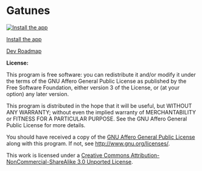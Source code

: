 Gatunes
=======

[![Install the app](http://gatunes.com/img/screenshot.jpg)](https://chrome.google.com/webstore/detail/gatunes/jcbcnbikbcidmnkbfomplfjbclpfogbn)

[Install the app](https://chrome.google.com/webstore/detail/gatunes/jcbcnbikbcidmnkbfomplfjbclpfogbn)

[Dev Roadmap](https://trello.com/board/gatunes/51b0b0a7ffbf85fd02000804)

**License:**

This program is free software: you can redistribute it and/or modify
it under the terms of the GNU Affero General Public License as
published by the Free Software Foundation, either version 3 of the
License, or (at your option) any later version.

This program is distributed in the hope that it will be useful,
but WITHOUT ANY WARRANTY; without even the implied warranty of
MERCHANTABILITY or FITNESS FOR A PARTICULAR PURPOSE.  See the
GNU Affero General Public License for more details.

You should have received a copy of the [GNU Affero General Public License](https://github.com/danielesteban/Gatunes/blob/master/LICENSE)
along with this program. If not, see <http://www.gnu.org/licenses/>.

This work is licensed under a [Creative Commons Attribution-NonCommercial-ShareAlike 3.0 Unported License](https://github.com/danielesteban/Gatunes/blob/master/LICENSE).
